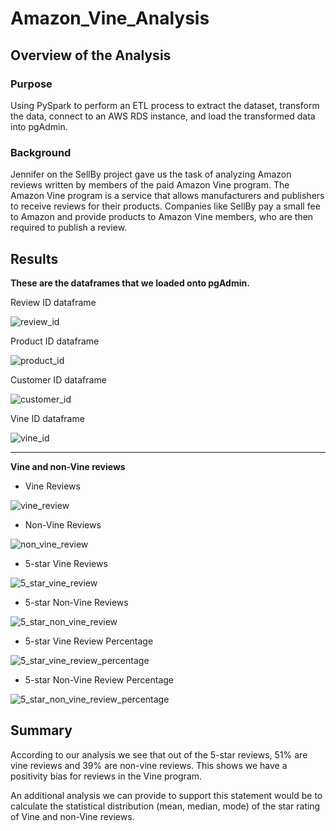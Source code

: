 # Amazon_Vine_Analysis

## Overview of the Analysis

### Purpose

Using PySpark to perform an ETL process to extract the dataset, transform the data, connect to an AWS RDS instance, and load the transformed data into pgAdmin.

### Background

Jennifer on the SellBy project gave us the task of analyzing Amazon reviews written by members of the paid Amazon Vine program. The Amazon Vine program is a service that allows manufacturers and publishers to receive reviews for their products. Companies like SellBy pay a small fee to Amazon and provide products to Amazon Vine members, who are then required to publish a review.

## Results

**These are the dataframes that we loaded onto pgAdmin.**

Review ID dataframe

![review_id](https://user-images.githubusercontent.com/95505596/163679126-ffe54b45-aabf-4c5a-ad96-b7e00394be4f.png)

Product ID dataframe

![product_id](https://user-images.githubusercontent.com/95505596/163679172-6976e162-8939-428d-8a57-3a0f841c1175.png)

Customer ID dataframe

![customer_id](https://user-images.githubusercontent.com/95505596/163679181-b1c80cad-ff4d-42f2-a03e-65ae3157eb81.png)

Vine ID dataframe

![vine_id](https://user-images.githubusercontent.com/95505596/163679190-d3183d6e-cd5c-4577-8eed-abc364b82b72.png)

------------------------------------------------------------

**Vine and non-Vine reviews**

- Vine Reviews

![vine_review](https://user-images.githubusercontent.com/95505596/163680356-86af853f-94c3-4d6a-9a8a-604492e54605.png)

- Non-Vine Reviews

![non_vine_review](https://user-images.githubusercontent.com/95505596/163680498-496854c5-7cc4-44c3-b648-b981f09906e3.png)

- 5-star Vine Reviews

![5_star_vine_review](https://user-images.githubusercontent.com/95505596/163680600-3802dd87-ec1e-4c83-b45b-b4728d901bc7.png)

- 5-star Non-Vine Reviews

![5_star_non_vine_review](https://user-images.githubusercontent.com/95505596/163680643-d0f837da-d448-43c2-9adb-0e17f5d146c3.png)

- 5-star Vine Review Percentage

![5_star_vine_review_percentage](https://user-images.githubusercontent.com/95505596/163680929-cfbace85-5bd9-4aae-8f7d-5954f39a8f83.png)

- 5-star Non-Vine Review Percentage

![5_star_non_vine_review_percentage](https://user-images.githubusercontent.com/95505596/163680960-7768a920-ca23-4c33-aadb-02c720369a12.png)

## Summary

According to our analysis we see that out of the 5-star reviews, 51% are vine reviews and 39% are non-vine reviews. This shows we have a positivity bias for reviews in the Vine program.

An additional analysis we can provide to support this statement would be to calculate the statistical distribution (mean, median, mode) of the star rating of Vine and non-Vine reviews.
